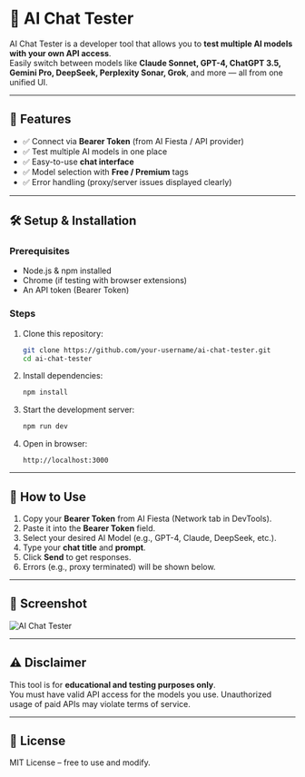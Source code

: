 # 🤖 AI Chat Tester

AI Chat Tester is a developer tool that allows you to **test multiple AI models with your own API access**.  
Easily switch between models like **Claude Sonnet, GPT-4, ChatGPT 3.5, Gemini Pro, DeepSeek, Perplexity Sonar, Grok**, and more — all from one unified UI.  

---

## 🚀 Features
- ✅ Connect via **Bearer Token** (from AI Fiesta / API provider)
- ✅ Test multiple AI models in one place
- ✅ Easy-to-use **chat interface**
- ✅ Model selection with **Free / Premium** tags
- ✅ Error handling (proxy/server issues displayed clearly)

---

## 🛠️ Setup & Installation

### Prerequisites
- Node.js & npm installed
- Chrome (if testing with browser extensions)
- An API token (Bearer Token)

### Steps
1. Clone this repository:
   ```bash
   git clone https://github.com/your-username/ai-chat-tester.git
   cd ai-chat-tester
   ```

2. Install dependencies:
   ```bash
   npm install
   ```

3. Start the development server:
   ```bash
   npm run dev
   ```

4. Open in browser:
   ```
   http://localhost:3000
   ```

---

## 📌 How to Use
1. Copy your **Bearer Token** from AI Fiesta (Network tab in DevTools).
2. Paste it into the **Bearer Token** field.
3. Select your desired AI Model (e.g., GPT-4, Claude, DeepSeek, etc.).
4. Type your **chat title** and **prompt**.
5. Click **Send** to get responses.
6. Errors (e.g., proxy terminated) will be shown below.

---

## 📸 Screenshot
![AI Chat Tester](./screenshot.png)

---

## ⚠️ Disclaimer
This tool is for **educational and testing purposes only**.  
You must have valid API access for the models you use. Unauthorized usage of paid APIs may violate terms of service.

---

## 📜 License
MIT License – free to use and modify.
